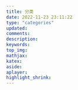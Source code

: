 ```yaml
---
title: 分类
date: 2022-11-23 23:11:22
type: "categories"
updated:
comments:
description:
keywords:
top_img:
mathjax:
katex:
aside:
aplayer:
highlight_shrink:
---
```

